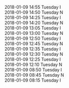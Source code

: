 2018-01-09 14:55 Tuesday  I  
2018-01-09 14:50 Tuesday  N  
2018-01-09 14:25 Tuesday  I  
2018-01-09 14:20 Tuesday  N  
2018-01-09 13:05 Tuesday  I  
2018-01-09 13:00 Tuesday  N  
2018-01-09 12:50 Tuesday  I  
2018-01-09 12:45 Tuesday  N  
2018-01-09 12:35 Tuesday  I  
2018-01-09 12:30 Tuesday  N  
2018-01-09 12:25 Tuesday  I  
2018-01-09 12:10 Tuesday  N  
2018-01-09 08:50 Tuesday  I  
2018-01-09 08:45 Tuesday  N  
2018-01-09 08:15 Tuesday  I  
